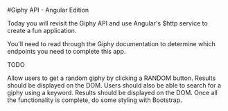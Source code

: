 #Giphy API - Angular Edition

Today you will revisit the Giphy API and use Angular's $http service to create a fun application.

You'll need to read through the Giphy documentation to determine which endpoints you need to complete this app.

TODO

Allow users to get a random giphy by clicking a RANDOM button. Results should be displayed on the DOM.
Users should also be able to search for a giphy using a keyword. Results should be displayed on the DOM.
Once all the functionality is complete, do some styling with Bootstrap.
